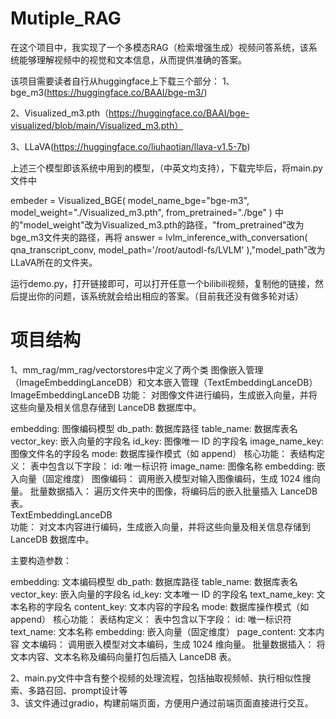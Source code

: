 # Mutiple_RAG
在这个项目中，我实现了一个多模态RAG（检索增强生成）视频问答系统，该系统能够理解视频中的视觉和文本信息，从而提供准确的答案。

该项目需要读者自行从huggingface上下载三个部分：
1、bge_m3(https://huggingface.co/BAAI/bge-m3/)

2、Visualized_m3.pth（https://huggingface.co/BAAI/bge-visualized/blob/main/Visualized_m3.pth）

3、LLaVA(https://huggingface.co/liuhaotian/llava-v1.5-7b) 

上述三个模型即该系统中用到的模型，（中英文均支持），下载完毕后，将main.py文件中

embeder = Visualized_BGE(
        model_name_bge="bge-m3",
        model_weight="./Visualized_m3.pth",
        from_pretrained="./bge"
    )
中的"model_weight"改为Visualized_m3.pth的路径，"from_pretrained"改为bge_m3文件夹的路径，再将
answer = lvlm_inference_with_conversation(
        qna_transcript_conv,
        model_path='/root/autodl-fs/LVLM'
    ),"model_path"改为LLaVA所在的文件夹。

运行demo.py，打开链接即可，可以打开任意一个bilibili视频，复制他的链接，然后提出你的问题，该系统就会给出相应的答案。（目前我还没有做多轮对话）

# 项目结构
1、mm_rag/mm_rag/vectorstores中定义了两个类
图像嵌入管理（ImageEmbeddingLanceDB）和文本嵌入管理（TextEmbeddingLanceDB）
ImageEmbeddingLanceDB
功能：
对图像文件进行编码，生成嵌入向量，并将这些向量及相关信息存储到 LanceDB 数据库中。

embedding: 图像编码模型
db_path: 数据库路径
table_name: 数据库表名
vector_key: 嵌入向量的字段名
id_key: 图像唯一 ID 的字段名
image_name_key: 图像文件名的字段名
mode: 数据库操作模式（如 append）
核心功能：
表结构定义：
表中包含以下字段：
id: 唯一标识符
image_name: 图像名称
embedding: 嵌入向量（固定维度）
图像编码： 调用嵌入模型对输入图像编码，生成 1024 维向量。
批量数据插入：
遍历文件夹中的图像，将编码后的嵌入批量插入 LanceDB 表。  
TextEmbeddingLanceDB  
功能：
对文本内容进行编码，生成嵌入向量，并将这些向量及相关信息存储到 LanceDB 数据库中。

主要构造参数：

embedding: 文本编码模型
db_path: 数据库路径
table_name: 数据库表名
vector_key: 嵌入向量的字段名
id_key: 文本唯一 ID 的字段名
text_name_key: 文本名称的字段名
content_key: 文本内容的字段名
mode: 数据库操作模式（如 append）
核心功能：
表结构定义：
表中包含以下字段：
id: 唯一标识符
text_name: 文本名称
embedding: 嵌入向量（固定维度）
page_content: 文本内容
文本编码：
调用嵌入模型对文本编码，生成 1024 维向量。
批量数据插入：
将文本内容、文本名称及编码向量打包后插入 LanceDB 表。

2、main.py文件中含有整个视频的处理流程，包括抽取视频帧、执行相似性搜索、多路召回、prompt设计等  
3、该文件通过gradio，构建前端页面，方便用户通过前端页面直接进行交互。
